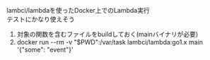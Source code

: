 lambci/lambdaを使ったDocker上でのLambda実行  
テストにかなり使えそう  

1. 対象の関数を含むファイルをbuildしておく(mainバイナリが必要)
2. docker run --rm -v "$PWD":/var/task lambci/lambda:go1.x main '{"some": "event"}'